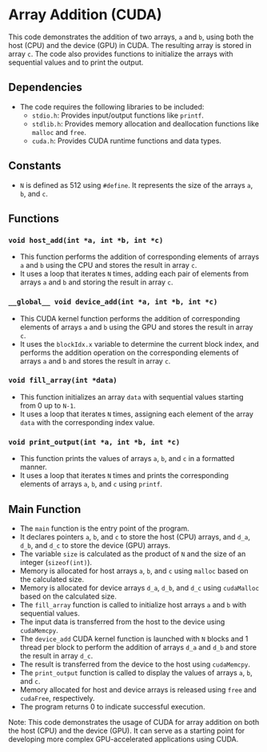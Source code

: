 # Array Addition (CUDA)

This code demonstrates the addition of two arrays, `a` and `b`, using both the host (CPU) and the device (GPU) in CUDA. The resulting array is stored in array `c`. The code also provides functions to initialize the arrays with sequential values and to print the output.

## Dependencies
- The code requires the following libraries to be included:
  - `stdio.h`: Provides input/output functions like `printf`.
  - `stdlib.h`: Provides memory allocation and deallocation functions like `malloc` and `free`.
  - `cuda.h`: Provides CUDA runtime functions and data types.

## Constants
- `N` is defined as 512 using `#define`. It represents the size of the arrays `a`, `b`, and `c`.

## Functions
### `void host_add(int *a, int *b, int *c)`
- This function performs the addition of corresponding elements of arrays `a` and `b` using the CPU and stores the result in array `c`.
- It uses a loop that iterates `N` times, adding each pair of elements from arrays `a` and `b` and storing the result in array `c`.

### `__global__ void device_add(int *a, int *b, int *c)`
- This CUDA kernel function performs the addition of corresponding elements of arrays `a` and `b` using the GPU and stores the result in array `c`.
- It uses the `blockIdx.x` variable to determine the current block index, and performs the addition operation on the corresponding elements of arrays `a` and `b` and stores the result in array `c`.

### `void fill_array(int *data)`
- This function initializes an array `data` with sequential values starting from 0 up to `N-1`.
- It uses a loop that iterates `N` times, assigning each element of the array `data` with the corresponding index value.

### `void print_output(int *a, int *b, int *c)`
- This function prints the values of arrays `a`, `b`, and `c` in a formatted manner.
- It uses a loop that iterates `N` times and prints the corresponding elements of arrays `a`, `b`, and `c` using `printf`.

## Main Function
- The `main` function is the entry point of the program.
- It declares pointers `a`, `b`, and `c` to store the host (CPU) arrays, and `d_a`, `d_b`, and `d_c` to store the device (GPU) arrays.
- The variable `size` is calculated as the product of `N` and the size of an integer (`sizeof(int)`).
- Memory is allocated for host arrays `a`, `b`, and `c` using `malloc` based on the calculated size.
- Memory is allocated for device arrays `d_a`, `d_b`, and `d_c` using `cudaMalloc` based on the calculated size.
- The `fill_array` function is called to initialize host arrays `a` and `b` with sequential values.
- The input data is transferred from the host to the device using `cudaMemcpy`.
- The `device_add` CUDA kernel function is launched with `N` blocks and 1 thread per block to perform the addition of arrays `d_a` and `d_b` and store the result in array `d_c`.
- The result is transferred from the device to the host using `cudaMemcpy`.
- The `print_output` function is called to display the values of arrays `a`, `b`, and `c`.
- Memory allocated for host and device arrays is released using `free` and `cudaFree`, respectively.
- The program returns 0 to indicate successful execution.

Note: This code demonstrates the usage of CUDA for array addition on both the host (CPU) and the device (GPU). It can serve as a starting point for developing more complex GPU-accelerated applications using CUDA.

